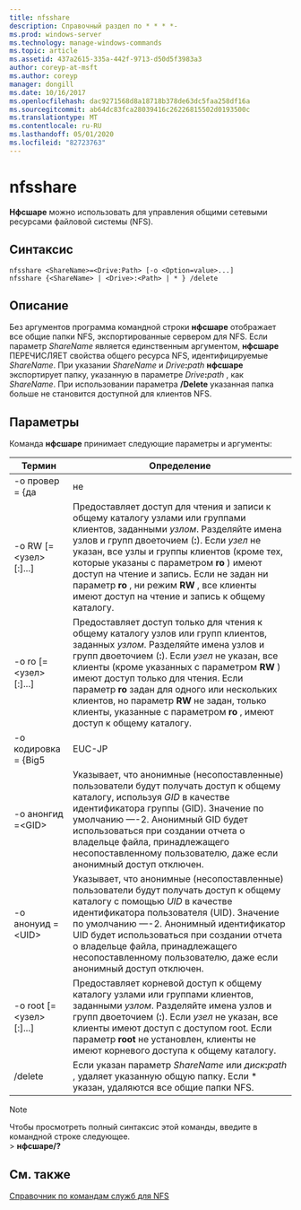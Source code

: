 ```yaml
---
title: nfsshare
description: Справочный раздел по * * * *-
ms.prod: windows-server
ms.technology: manage-windows-commands
ms.topic: article
ms.assetid: 437a2615-335a-442f-9713-d50d5f3983a3
author: coreyp-at-msft
ms.author: coreyp
manager: dongill
ms.date: 10/16/2017
ms.openlocfilehash: dac9271568d8a18718b378de63dc5faa258df16a
ms.sourcegitcommit: ab64dc83fca28039416c26226815502d0193500c
ms.translationtype: MT
ms.contentlocale: ru-RU
ms.lasthandoff: 05/01/2020
ms.locfileid: "82723763"
---
```

# <a name="nfsshare"></a>nfsshare



**Нфсшаре** можно использовать для управления общими сетевыми ресурсами файловой системы (NFS).

## <a name="syntax"></a>Синтаксис

```
nfsshare <ShareName>=<Drive:Path> [-o <Option=value>...]
nfsshare {<ShareName> | <Drive>:<Path> | * } /delete
```

## <a name="description"></a>Описание

Без аргументов программа командной строки **нфсшаре** отображает все общие папки NFS, экспортированные сервером для NFS. Если параметр *ShareName* является единственным аргументом, **нфсшаре** ПЕРЕЧИСЛЯЕТ свойства общего ресурса NFS, идентифицируемые *ShareName*. При указании *ShareName* и <em>Drive</em>**:**<em>path</em> **нфсшаре** экспортирует папку, указанную в параметре <em>Drive</em>**:**<em>path</em> , как *ShareName*. При использовании параметра **/Delete** указанная папка больше не становится доступной для клиентов NFS.

## <a name="options"></a>Параметры

Команда **нфсшаре** принимает следующие параметры и аргументы:


|             Термин              |                                                                                                                                                                                                                      Определение                                                                                                                                                                                                                       |
|-------------------------------|-------------------------------------------------------------------------------------------------------------------------------------------------------------------------------------------------------------------------------------------------------------------------------------------------------------------------------------------------------------------------------------------------------------------------------------------------------|
|         -o провер = {да          |                                                                                                                                                                                                                          не                                                                                                                                                                                                                          |
|  -o RW [=\<узел> [:<Host>]...]  |                       Предоставляет доступ для чтения и записи к общему каталогу узлами или группами клиентов, заданными *узлом*. Разделяйте имена узлов и групп двоеточием (**:**). Если *узел* не указан, все узлы и группы клиентов (кроме тех, которые указаны с параметром **ro** ) имеют доступ на чтение и запись. Если не задан ни параметр **ro** , ни режим **RW** , все клиенты имеют доступ на чтение и запись к общему каталогу.                       |
|  -o ro [=\<узел> [:<Host>]...]  | Предоставляет доступ только для чтения к общему каталогу узлов или групп клиентов, заданных *узлом*. Разделяйте имена узлов и групп двоеточием (**:**). Если *узел* не указан, все клиенты (кроме указанных с параметром **RW** ) имеют доступ только для чтения. Если параметр **ro** задан для одного или нескольких клиентов, но параметр **RW** не задан, только клиенты, указанные с параметром **ro** , имеют доступ к общему каталогу. |
|       -o кодировка = {Big5       |                                                                                                                                                                                                                        EUC-JP                                                                                                                                                                                                                         |
|       -o анонгид =\<GID>       |                                                                                     Указывает, что анонимные (несопоставленные) пользователи будут получать доступ к общему каталогу, используя *GID* в качестве идентификатора группы (GID). Значение по умолчанию —-2. Анонимный GID будет использоваться при создании отчета о владельце файла, принадлежащего несопоставленному пользователю, даже если анонимный доступ отключен.                                                                                      |
|      -o анонуид =\<UID>       |                                                                                      Указывает, что анонимные (несопоставленные) пользователи будут получать доступ к общему каталогу с помощью *UID* в качестве идентификатора пользователя (UID). Значение по умолчанию —-2. Анонимный идентификатор UID будет использоваться при создании отчета о владельце файла, принадлежащего несопоставленному пользователю, даже если анонимный доступ отключен.                                                                                      |
| -o root [=\<узел> [:<Host>]...] |                                                                         Предоставляет корневой доступ к общему каталогу узлами или группами клиентов, заданными *узлом*. Разделяйте имена узлов и групп двоеточием (**:**). Если *узел* не указан, все клиенты имеют доступ с доступом root. Если параметр **root** не установлен, клиенты не имеют корневого доступа к общему каталогу.                                                                         |
|            /delete            |                                                                                                                                                       Если указан параметр *ShareName* или <em>диск</em>**:**<em>path</em> , удаляет указанную общую папку. Если \* указан, удаляются все общие папки NFS.                                                                                                                                                       |

> [!NOTE]
> Чтобы просмотреть полный синтаксис этой команды, введите в командной строке следующее.</br>> **нфсшаре/?**

## <a name="see-also"></a>См. также

[Справочник по командам служб для NFS](services-for-network-file-system-command-reference.md)